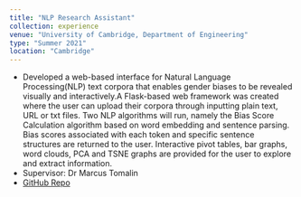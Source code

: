 ```yaml
---
title: "NLP Research Assistant"
collection: experience
venue: "University of Cambridge, Department of Engineering"
type: "Summer 2021"
location: "Cambridge"
---
```


* Developed a web-based interface for Natural Language Processing(NLP) text corpora that enables gender biases to be revealed visually and interactively.A Flask-based web framework was created where the user can upload their corpora through inputting plain text, URL or txt files. Two NLP algorithms will run, namely the Bias Score Calculation algorithm based on word embedding and sentence parsing. Bias scores associated with each token and specific sentence structures are returned to the user. Interactive pivot tables, bar graphs, word clouds, PCA and TSNE graphs are provided for the user to explore and extract information.
* Supervisor: Dr Marcus Tomalin
* <a href="https://github.com/YoujingYu99/visualising_data_bias">GitHub Repo</a>